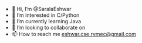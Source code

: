 - 👋 Hi, I’m @SaralaEshwar
- 👀 I’m interested in C/Python
- 🌱 I’m currently learning Java
- 💞️ I’m looking to collaborate on 
- 📫 How to reach me eshwar.cse.rymec@gmail.com

<!---
SaralaEshwar/SaralaEshwar is a ✨ special ✨ repository because its `README.md` (this file) appears on your GitHub profile.
You can click the Preview link to take a look at your changes.
--->
